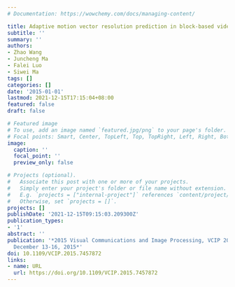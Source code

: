 ```yaml
---
# Documentation: https://wowchemy.com/docs/managing-content/

title: Adaptive motion vector resolution prediction in block-based video coding
subtitle: ''
summary: ''
authors:
- Zhao Wang
- Juncheng Ma
- Falei Luo
- Siwei Ma
tags: []
categories: []
date: '2015-01-01'
lastmod: 2021-12-15T17:15:04+08:00
featured: false
draft: false

# Featured image
# To use, add an image named `featured.jpg/png` to your page's folder.
# Focal points: Smart, Center, TopLeft, Top, TopRight, Left, Right, BottomLeft, Bottom, BottomRight.
image:
  caption: ''
  focal_point: ''
  preview_only: false

# Projects (optional).
#   Associate this post with one or more of your projects.
#   Simply enter your project's folder or file name without extension.
#   E.g. `projects = ["internal-project"]` references `content/project/deep-learning/index.md`.
#   Otherwise, set `projects = []`.
projects: []
publishDate: '2021-12-15T09:15:03.209300Z'
publication_types:
- '1'
abstract: ''
publication: '*2015 Visual Communications and Image Processing, VCIP 2015, Singapore,
  December 13-16, 2015*'
doi: 10.1109/VCIP.2015.7457872
links:
- name: URL
  url: https://doi.org/10.1109/VCIP.2015.7457872
---
```


